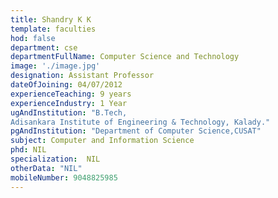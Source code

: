 ```yaml
---
title: Shandry K K
template: faculties
hod: false
department: cse
departmentFullName: Computer Science and Technology
image: './image.jpg'
designation: Assistant Professor
dateOfJoining: 04/07/2012
experienceTeaching: 9 years
experienceIndustry: 1 Year
ugAndInstitution: "B.Tech,
Adisankara Institute of Engineering & Technology, Kalady."
pgAndInstitution: "Department of Computer Science,CUSAT"
subject: Computer and Information Science
phd: NIL
specialization:  NIL
otherData: "NIL"
mobileNumber: 9048825985
---
```

